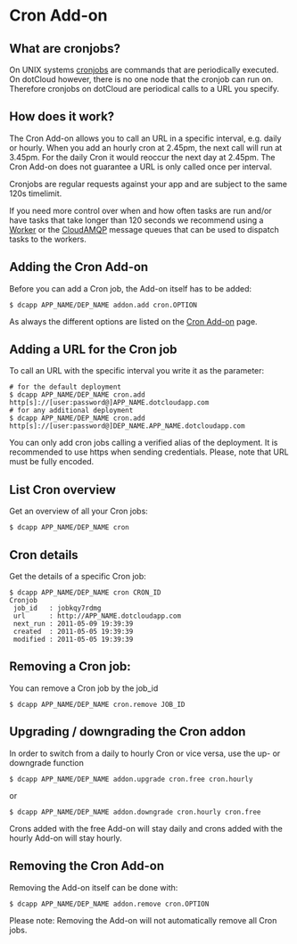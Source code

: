 # Cron Add-on

## What are cronjobs?

On UNIX systems [cronjobs](http://en.wikipedia.org/wiki/Cron) are commands that
are periodically executed. On dotCloud however, there is no one node that
the cronjob can run on. Therefore cronjobs on dotCloud are periodical calls
to a URL you specify.

## How does it work?

The Cron Add-on allows you to call an URL in a specific interval, e.g. daily or
hourly. When you add an hourly cron at 2.45pm, the next call will run at
3.45pm. For the daily Cron it would reoccur the next day at 2.45pm. The Cron
Add-on does not guarantee a URL is only called once per interval.

Cronjobs are regular requests against your app and are subject to the same 120s
timelimit.

If you need more control over when and how often tasks are run and/or have
tasks that take longer than 120 seconds we recommend using a
[Worker](https://next.dotcloud.com/dev-center/platform-documentation#workers)
or the [CloudAMQP](https://next.dotcloud.com/add-ons/cloudamqp) message queues
that can be used to dispatch tasks to the workers.

## Adding the Cron Add-on

Before you can add a Cron job, the Add-on itself has to be added:

~~~
$ dcapp APP_NAME/DEP_NAME addon.add cron.OPTION
~~~

As always the different options are listed on the [Cron
Add-on](https://next.dotcloud.com/add-ons/cron) page.

## Adding a URL for the Cron job

To call an URL with the specific interval you write it as the parameter:

~~~
# for the default deployment
$ dcapp APP_NAME/DEP_NAME cron.add http[s]://[user:password@]APP_NAME.dotcloudapp.com
# for any additional deployment
$ dcapp APP_NAME/DEP_NAME cron.add http[s]://[user:password@]DEP_NAME.APP_NAME.dotcloudapp.com
~~~

You can only add cron jobs calling a verified alias of the deployment. It is
recommended to use https when sending credentials. Please, note that URL must be fully encoded.

## List Cron overview

Get an overview of all your Cron jobs:

~~~
$ dcapp APP_NAME/DEP_NAME cron
~~~

## Cron details

Get the details of a specific Cron job:

~~~
$ dcapp APP_NAME/DEP_NAME cron CRON_ID
Cronjob
 job_id   : jobkqy7rdmg
 url      : http://APP_NAME.dotcloudapp.com
 next_run : 2011-05-09 19:39:39
 created  : 2011-05-05 19:39:39
 modified : 2011-05-05 19:39:39
~~~

## Removing a Cron job:

You can remove a Cron job by the job_id

~~~
$ dcapp APP_NAME/DEP_NAME cron.remove JOB_ID
~~~

## Upgrading / downgrading the Cron addon

In order to switch from a daily to hourly Cron or vice versa, use the up- or
downgrade function

~~~
$ dcapp APP_NAME/DEP_NAME addon.upgrade cron.free cron.hourly
~~~

or

~~~
$ dcapp APP_NAME/DEP_NAME addon.downgrade cron.hourly cron.free
~~~

Crons added with the free Add-on will stay daily and crons added with the
hourly Add-on will stay hourly.

## Removing the Cron Add-on

Removing the Add-on itself can be done with:

~~~
$ dcapp APP_NAME/DEP_NAME addon.remove cron.OPTION
~~~

Please note: Removing the Add-on will not automatically remove all Cron jobs.

